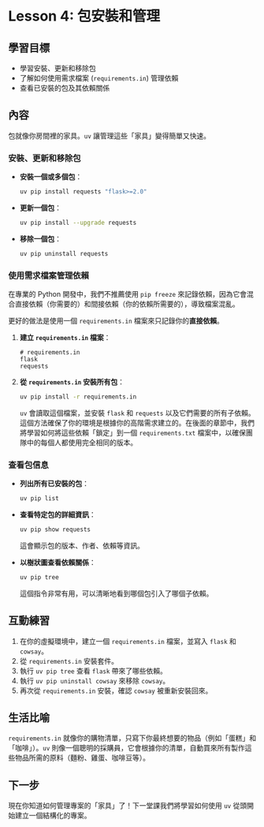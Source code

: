 # Lesson 4: 包安裝和管理

## 學習目標
- 學習安裝、更新和移除包
- 了解如何使用需求檔案 (`requirements.in`) 管理依賴
- 查看已安裝的包及其依賴關係

## 內容
包就像你房間裡的家具。`uv` 讓管理這些「家具」變得簡單又快速。

### 安裝、更新和移除包

- **安裝一個或多個包**：
  ```bash
  uv pip install requests "flask>=2.0"
  ```

- **更新一個包**：
  ```bash
  uv pip install --upgrade requests
  ```

- **移除一個包**：
  ```bash
  uv pip uninstall requests
  ```

### 使用需求檔案管理依賴

在專業的 Python 開發中，我們不推薦使用 `pip freeze` 來記錄依賴，因為它會混合直接依賴（你需要的）和間接依賴（你的依賴所需要的），導致檔案混亂。

更好的做法是使用一個 `requirements.in` 檔案來只記錄你的**直接依賴**。

1.  **建立 `requirements.in` 檔案**：
    ```
    # requirements.in
    flask
    requests
    ```

2.  **從 `requirements.in` 安裝所有包**：
    ```bash
    uv pip install -r requirements.in
    ```
    `uv` 會讀取這個檔案，並安裝 `flask` 和 `requests` 以及它們需要的所有子依賴。這個方法確保了你的環境是根據你的高階需求建立的。在後面的章節中，我們將學習如何將這些依賴「鎖定」到一個 `requirements.txt` 檔案中，以確保團隊中的每個人都使用完全相同的版本。

### 查看包信息

- **列出所有已安裝的包**：
  ```bash
  uv pip list
  ```

- **查看特定包的詳細資訊**：
  ```bash
  uv pip show requests
  ```
  這會顯示包的版本、作者、依賴等資訊。

- **以樹狀圖查看依賴關係**：
  ```bash
  uv pip tree
  ```
  這個指令非常有用，可以清晰地看到哪個包引入了哪個子依賴。

## 互動練習
1. 在你的虛擬環境中，建立一個 `requirements.in` 檔案，並寫入 `flask` 和 `cowsay`。
2. 從 `requirements.in` 安裝套件。
3. 執行 `uv pip tree` 查看 `flask` 帶來了哪些依賴。
4. 執行 `uv pip uninstall cowsay` 來移除 `cowsay`。
5. 再次從 `requirements.in` 安裝，確認 `cowsay` 被重新安裝回來。

## 生活比喻
`requirements.in` 就像你的購物清單，只寫下你最終想要的物品（例如「蛋糕」和「咖啡」）。`uv` 則像一個聰明的採購員，它會根據你的清單，自動買來所有製作這些物品所需的原料（麵粉、雞蛋、咖啡豆等）。

## 下一步
現在你知道如何管理專案的「家具」了！下一堂課我們將學習如何使用 `uv` 從頭開始建立一個結構化的專案。